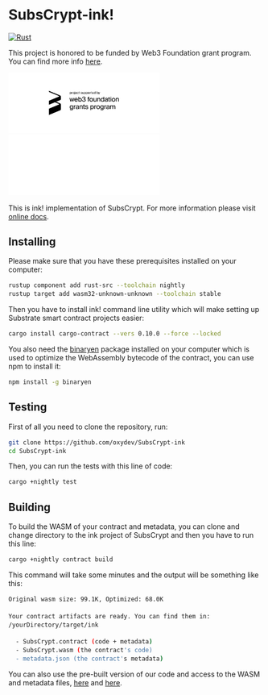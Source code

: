 # SubsCrypt-ink!

[![Rust](https://github.com/oxydev/SubsCrypt-ink/actions/workflows/rust.yml/badge.svg)](https://github.com/oxydev/SubsCrypt-ink/actions/workflows/rust.yml)

This project is honored to be funded by Web3 Foundation grant program. You can find more info [here](https://github.com/w3f/Open-Grants-Program/blob/master/applications/SubsCrypt.md).


<img src="https://github.com/oxydev/SubsCrypt-docs/raw/master/images/web3%20foundation_grants_badge_black.png" width="300"/> <img src="https://github.com/oxydev/SubsCrypt-docs/raw/master/images/web3%20foundation_grants_badge_white.png" width="300"/> 

This is ink! implementation of SubsCrypt. For more information please visit [online docs](https://oxydev.github.io/SubsCrypt-docs/#/).

## Installing

Please make sure that you have these prerequisites installed on your computer:

```bash
rustup component add rust-src --toolchain nightly
rustup target add wasm32-unknown-unknown --toolchain stable
```

Then you have to install ink! command line utility which will make setting up Substrate smart contract projects easier:

```bash
cargo install cargo-contract --vers 0.10.0 --force --locked
```

You also need the [binaryen](https://github.com/WebAssembly/binaryen) package installed on your computer which is used to optimize the WebAssembly bytecode of the contract, you can use npm to install it:

```bash
npm install -g binaryen
```

## Testing

First of all you need to clone the repository, run:

```bash
git clone https://github.com/oxydev/SubsCrypt-ink
cd SubsCrypt-ink
```

Then, you can run the tests with this line of code:

```bash
cargo +nightly test
```

## Building

To build the WASM of your contract and metadata, you can clone and change directory to the ink project of SubsCrypt and then you have to run this line:

```bash
cargo +nightly contract build
```

This command will take some minutes and the output will be something like this:

```bash
Original wasm size: 99.1K, Optimized: 68.0K

Your contract artifacts are ready. You can find them in:
/yourDirectory/target/ink

  - SubsCrypt.contract (code + metadata)
  - SubsCrypt.wasm (the contract's code)
  - metadata.json (the contract's metadata)
```
 
You can also use the pre-built version of our code and access to the WASM and metadata files, [here](https://github.com/oxydev/SubsCrypt-ink/blob/main/deploy/SubsCrypt.wasm) and [here](https://github.com/oxydev/SubsCrypt-ink/blob/main/deploy/metadata.json).
